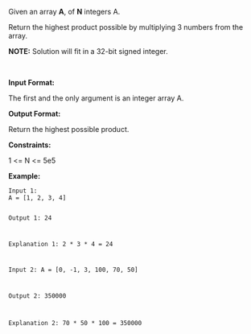 <div class="markdown-content" id="problem-content">
<p>Given an array <strong>A</strong>, of <strong>N</strong> integers A.</p>
<p>Return the highest product possible by multiplying 3 numbers from the array.</p>
<p><strong>NOTE:</strong>  Solution will fit in a 32-bit signed integer.</p>
<p><br/></p>
<p><strong>Input Format:</strong></p>
<p>The first and the only argument is an integer array A.</p>
<p><strong>Output Format:</strong></p>
<p>Return the highest possible product.</p>
<p><strong>Constraints:</strong></p>
<p>1 &lt;= N &lt;= 5e5</p>
<p><strong>Example:</strong></p>
<div class="highlighter-rouge"><pre class="highlight"><code>Input 1:
A = [1, 2, 3, 4]

Output 1:
24

Explanation 1:
2 * 3 * 4 = 24

Input 2:
A = [0, -1, 3, 100, 70, 50]

Output 2:
350000

Explanation 2:
70 * 50 * 100 = 350000
</code></pre>
</div>

</div>
